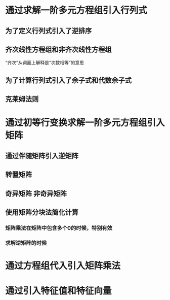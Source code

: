 # 通过求解一阶多元方程组引入行列式
## 为了定义行列式引入了逆排序
## 齐次线性方程组和非齐次线性方程组
“齐次”从词面上解释是“次数相等”的意思
## 为了计算行列式引入了余子式和代数余子式
## 克莱姆法则
# 通过初等行变换求解一阶多元方程组引入矩阵
## 通过伴随矩阵引入逆矩阵
## 转置矩阵
## 奇异矩阵 非奇异矩阵
## 使用矩阵分块法简化计算
### 矩阵乘法在矩阵中包含多个0的时候，特别有效
### 求解逆矩阵的时候
# 通过方程组代入引入矩阵乘法

# 通过引入特征值和特征向量

